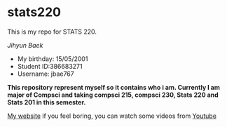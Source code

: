 # stats220

This is my repo for STATS 220.

*Jihyun Baek*

- My birthday: 15/05/2001
- Student ID:386683271
- Username: jbae767

**This repository represent myself so it contains who i am. Currently I am major of Compsci and taking compsci 215, compsci 230, Stats 220 and Stats 201 in this semester.**

[My website]("https://github.com/jbaek515/stats220/blob/main/.nojekyll")
if you feel boring, you can watch some videos from [Youtube](https://www.youtube.com)
